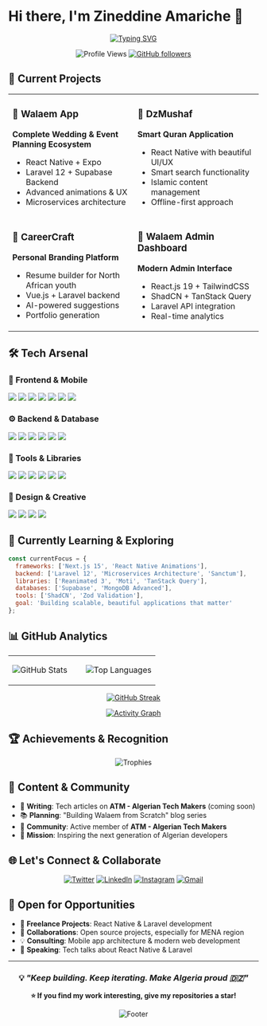 # Hi there, I'm Zineddine Amariche 👋

<div align="center">
  
[![Typing SVG](https://readme-typing-svg.herokuapp.com?font=Fira+Code&size=24&duration=3000&pause=1000&color=6366F1&center=true&vCenter=true&width=800&lines=Full-Stack+Developer+%7C+Mobile+%26+Web+Craftsman;React+%7C+React+Native+%7C+Laravel+Expert;Building+Modern+Apps+from+Algeria+🇩🇿;Turning+Ideas+into+Digital+Reality)](https://git.io/typing-svg)

![Profile Views](https://komarev.com/ghpvc/?username=zineddine-amariche&label=Profile%20views&color=6366F1&style=flat-square)
[![GitHub followers](https://img.shields.io/github/followers/zineddine-amariche?label=Followers&style=flat-square&color=6366F1)](https://github.com/zineddine-amariche)

</div>

## 🚀 Current Projects

<table>
<tr>
<td width="50%">

### 📱 Walaem App
**Complete Wedding & Event Planning Ecosystem**
- React Native + Expo
- Laravel 12 + Supabase Backend
- Advanced animations & UX
- Microservices architecture

</td>
<td width="50%">

### 🕌 DzMushaf
**Smart Quran Application**
- React Native with beautiful UI/UX
- Smart search functionality
- Islamic content management
- Offline-first approach

</td>
</tr>
<tr>
<td width="50%">

### 🧠 CareerCraft
**Personal Branding Platform**
- Resume builder for North African youth
- Vue.js + Laravel backend
- AI-powered suggestions
- Portfolio generation

</td>
<td width="50%">

### 🔧 Walaem Admin Dashboard
**Modern Admin Interface**
- React.js 19 + TailwindCSS
- ShadCN + TanStack Query
- Laravel API integration
- Real-time analytics

</td>
</tr>
</table>

## 🛠️ Tech Arsenal

### 🎨 Frontend & Mobile
<p>
<img src="https://img.shields.io/badge/React_19-20232A?style=for-the-badge&logo=react&logoColor=61DAFB" />
<img src="https://img.shields.io/badge/React_Native_0.79-20232A?style=for-the-badge&logo=react&logoColor=61DAFB" />
<img src="https://img.shields.io/badge/Vue.js-4FC08D?style=for-the-badge&logo=vue.js&logoColor=white" />
<img src="https://img.shields.io/badge/Next.js-000000?style=for-the-badge&logo=next.js&logoColor=white" />
<img src="https://img.shields.io/badge/Expo-000020?style=for-the-badge&logo=expo&logoColor=white" />
<img src="https://img.shields.io/badge/TypeScript-3178C6?style=for-the-badge&logo=typescript&logoColor=white" />
<img src="https://img.shields.io/badge/TailwindCSS-06B6D4?style=for-the-badge&logo=tailwindcss&logoColor=white" />
</p>

### ⚙️ Backend & Database
<p>
<img src="https://img.shields.io/badge/Laravel_12-FF2D20?style=for-the-badge&logo=laravel&logoColor=white" />
<img src="https://img.shields.io/badge/Node.js-339933?style=for-the-badge&logo=node.js&logoColor=white" />
<img src="https://img.shields.io/badge/Supabase-3ECF8E?style=for-the-badge&logo=supabase&logoColor=white" />
<img src="https://img.shields.io/badge/MongoDB-47A248?style=for-the-badge&logo=mongodb&logoColor=white" />
<img src="https://img.shields.io/badge/MySQL-4479A1?style=for-the-badge&logo=mysql&logoColor=white" />
<img src="https://img.shields.io/badge/Firebase-FFCA28?style=for-the-badge&logo=firebase&logoColor=black" />
</p>

### 🚀 Tools & Libraries
<p>
<img src="https://img.shields.io/badge/ShadCN-000000?style=for-the-badge&logo=shadcnui&logoColor=white" />
<img src="https://img.shields.io/badge/TanStack_Query-FF4154?style=for-the-badge&logo=reactquery&logoColor=white" />
<img src="https://img.shields.io/badge/Zod-3E67B1?style=for-the-badge&logo=zod&logoColor=white" />
<img src="https://img.shields.io/badge/Reanimated_3-001E3C?style=for-the-badge&logo=react&logoColor=61DAFB" />
<img src="https://img.shields.io/badge/Docker-2496ED?style=for-the-badge&logo=docker&logoColor=white" />
<img src="https://img.shields.io/badge/Git-F05032?style=for-the-badge&logo=git&logoColor=white" />
</p>

### 🎨 Design & Creative
<p>
<img src="https://img.shields.io/badge/Figma-F24E1E?style=for-the-badge&logo=figma&logoColor=white" />
<img src="https://img.shields.io/badge/Adobe_XD-FF61F6?style=for-the-badge&logo=adobexd&logoColor=white" />
<img src="https://img.shields.io/badge/Photoshop-31A8FF?style=for-the-badge&logo=adobephotoshop&logoColor=white" />
<img src="https://img.shields.io/badge/Illustrator-FF9A00?style=for-the-badge&logo=adobeillustrator&logoColor=white" />
</p>

## 🌱 Currently Learning & Exploring

```javascript
const currentFocus = {
  frameworks: ['Next.js 15', 'React Native Animations'],
  backend: ['Laravel 12', 'Microservices Architecture', 'Sanctum'],
  libraries: ['Reanimated 3', 'Moti', 'TanStack Query'],
  databases: ['Supabase', 'MongoDB Advanced'],
  tools: ['ShadCN', 'Zod Validation'],
  goal: 'Building scalable, beautiful applications that matter'
};
```

## 📊 GitHub Analytics

<div align="center">
<table>
<tr>
<td width="50%">

![GitHub Stats](https://github-readme-stats.vercel.app/api?username=zineddine-amariche&show_icons=true&theme=tokyonight&hide_border=true&include_all_commits=true&count_private=true&custom_title=Zineddine's%20GitHub%20Stats)

</td>
<td width="50%">

![Top Languages](https://github-readme-stats.vercel.app/api/top-langs/?username=zineddine-amariche&layout=compact&theme=tokyonight&hide_border=true&langs_count=8&custom_title=Most%20Used%20Languages)

</td>
</tr>
</table>

[![GitHub Streak](https://streak-stats.demolab.com?user=zineddine-amariche&theme=tokyonight&hide_border=true&date_format=M%20j%5B%2C%20Y%5D)](https://git.io/streak-stats)

[![Activity Graph](https://github-readme-activity-graph.vercel.app/graph?username=zineddine-amariche&theme=tokyo-night&hide_border=true)](https://github.com/ashutosh00710/github-readme-activity-graph)

</div>

## 🏆 Achievements & Recognition

<div align="center">

![Trophies](https://github-profile-trophy.vercel.app/?username=zineddine-amariche&theme=tokyonight&no-frame=true&no-bg=false&margin-w=4&column=4)

</div>

## 📝 Content & Community

- 📰 **Writing**: Tech articles on **ATM - Algerian Tech Makers** (coming soon)
- 📚 **Planning**: "Building Walaem from Scratch" blog series
- 🤝 **Community**: Active member of **ATM - Algerian Tech Makers**
- 🎯 **Mission**: Inspiring the next generation of Algerian developers

## 🌐 Let's Connect & Collaborate

<div align="center">

[![Twitter](https://img.shields.io/badge/Twitter-1DA1F2?style=for-the-badge&logo=twitter&logoColor=white)](https://twitter.com/lux_omega3)
[![LinkedIn](https://img.shields.io/badge/LinkedIn-0077B5?style=for-the-badge&logo=linkedin&logoColor=white)](https://linkedin.com/in/amariche-zineddine)
[![Instagram](https://img.shields.io/badge/Instagram-E4405F?style=for-the-badge&logo=instagram&logoColor=white)](https://instagram.com/amariche_zineddine)
[![Gmail](https://img.shields.io/badge/Gmail-D14836?style=for-the-badge&logo=gmail&logoColor=white)](mailto:amarichezineddine@gmail.com)

</div>

## 💼 Open for Opportunities

- 🚀 **Freelance Projects**: React Native & Laravel development
- 🤝 **Collaborations**: Open source projects, especially for MENA region
- 💡 **Consulting**: Mobile app architecture & modern web development
- 📢 **Speaking**: Tech talks about React Native & Laravel

---

<div align="center">

### 💡 *"Keep building. Keep iterating. Make Algeria proud 🇩🇿"*

**⭐ If you find my work interesting, give my repositories a star!**

![Footer](https://capsule-render.vercel.app/api?type=waving&color=6366f1&height=100&section=footer&animation=fadeIn)

</div>
